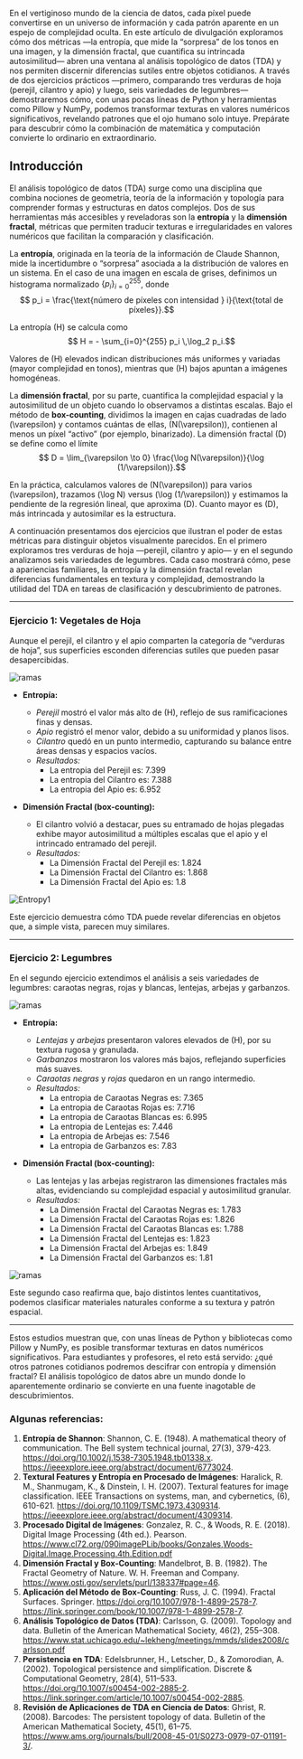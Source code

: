 En el vertiginoso mundo de la ciencia de datos, cada píxel puede convertirse en un universo de información y cada patrón aparente en un espejo de complejidad oculta. En este artículo de divulgación exploramos cómo dos métricas —la entropía, que mide la “sorpresa” de los tonos en una imagen, y la dimensión fractal, que cuantifica su intrincada autosimilitud— abren una ventana al análisis topológico de datos (TDA) y nos permiten discernir diferencias sutiles entre objetos cotidianos. A través de dos ejercicios prácticos —primero, comparando tres verduras de hoja (perejil, cilantro y apio) y luego, seis variedades de legumbres— demostraremos cómo, con unas pocas líneas de Python y herramientas como Pillow y NumPy, podemos transformar texturas en valores numéricos significativos, revelando patrones que el ojo humano solo intuye. Prepárate para descubrir cómo la combinación de matemática y computación convierte lo ordinario en extraordinario.

## Introducción  
El análisis topológico de datos (TDA) surge como una disciplina que combina nociones de geometría, teoría de la información y topología para comprender formas y estructuras en datos complejos. Dos de sus herramientas más accesibles y reveladoras son la **entropía** y la **dimensión fractal**, métricas que permiten traducir texturas e irregularidades en valores numéricos que facilitan la comparación y clasificación.

La **entropía**, originada en la teoría de la información de Claude Shannon, mide la incertidumbre o “sorpresa” asociada a la distribución de valores en un sistema. En el caso de una imagen en escala de grises, definimos un histograma normalizado $\{p_i\}_{i=0}^{255}$, donde  
$$ p_i = \frac{\text{número de píxeles con intensidad } i}{\text{total de píxeles}}.$$

La entropía \(H\) se calcula como  
$$ H = - \sum_{i=0}^{255} p_i \,\log_2 p_i.$$

Valores de \(H\) elevados indican distribuciones más uniformes y variadas (mayor complejidad en tonos), mientras que \(H\) bajos apuntan a imágenes homogéneas.

La **dimensión fractal**, por su parte, cuantifica la complejidad espacial y la autosimilitud de un objeto cuando lo observamos a distintas escalas. Bajo el método de **box-counting**, dividimos la imagen en cajas cuadradas de lado \(\varepsilon\) y contamos cuántas de ellas, \(N(\varepsilon)\), contienen al menos un píxel “activo” (por ejemplo, binarizado). La dimensión fractal \(D\) se define como el límite  
$$ D = \lim_{\varepsilon \to 0} \frac{\log N(\varepsilon)}{\log (1/\varepsilon)}.$$

En la práctica, calculamos valores de \(N(\varepsilon)\) para varios \(\varepsilon\), trazamos \(\log N\) versus \(\log (1/\varepsilon)\) y estimamos la pendiente de la regresión lineal, que aproxima \(D\). Cuanto mayor es \(D\), más intrincada y autosimilar es la estructura.

A continuación presentamos dos ejercicios que ilustran el poder de estas métricas para distinguir objetos visualmente parecidos. En el primero exploramos tres verduras de hoja —perejil, cilantro y apio— y en el segundo analizamos seis variedades de legumbres. Cada caso mostrará cómo, pese a apariencias familiares, la entropía y la dimensión fractal revelan diferencias fundamentales en textura y complejidad, demostrando la utilidad del TDA en tareas de clasificación y descubrimiento de patrones.

---

### Ejercicio 1: Vegetales de Hoja  
Aunque el perejil, el cilantro y el apio comparten la categoría de “verduras de hoja”, sus superficies esconden diferencias sutiles que pueden pasar desapercibidas.  

![ramas](ramas.png)

- **Entropía:**
  - *Perejil* mostró el valor más alto de \(H\), reflejo de sus ramificaciones finas y densas.  
  - *Apio* registró el menor valor, debido a su uniformidad y planos lisos.  
  - *Cilantro* quedó en un punto intermedio, capturando su balance entre áreas densas y espacios vacíos.
  - _Resultados:_
      - La entropia del Perejil es: 7.399
      - La entropia del Cilantro es: 7.388
      - La entropia del Apio es: 6.952

- **Dimensión Fractal (box-counting):**
    - El cilantro volvió a destacar, pues su entramado de hojas plegadas exhibe mayor autosimilitud a múltiples escalas que el apio y el intrincado entramado del perejil.
    - _Resultados:_
        - La Dimensión Fractal del Perejil es: 1.824
        - La Dimensión Fractal del Cilantro es: 1.868
        - La Dimensión Fractal del Apio es: 1.8

![Entropy1](ramas_fractal.png)

Este ejercicio demuestra cómo TDA puede revelar diferencias en objetos que, a simple vista, parecen muy similares.

---

### Ejercicio 2: Legumbres  
En el segundo ejercicio extendimos el análisis a seis variedades de legumbres: caraotas negras, rojas y blancas, lentejas, arbejas y garbanzos.  

![ramas](granos.png)

- **Entropía:**  
  - *Lentejas* y *arbejas* presentaron valores elevados de \(H\), por su textura rugosa y granulada.  
  - *Garbanzos* mostraron los valores más bajos, reflejando superficies más suaves.  
  - *Caraotas negras* y *rojas* quedaron en un rango intermedio.
  - _Resultados:_
      - La entropia de Caraotas Negras es: 7.365
      - La entropia de Caraotas Rojas es: 7.716
      - La entropia de Caraotas Blancas es: 6.995
      - La entropia de Lentejas es: 7.446
      - La entropia de Arbejas es: 7.546
      - La entropia de Garbanzos es: 7.83

- **Dimensión Fractal (box-counting):**
    - Las lentejas y las arbejas registraron las dimensiones fractales más altas, evidenciando su complejidad espacial y autosimilitud granular.
    - _Resultados:_
      - La Dimensión Fractal del Caraotas Negras es: 1.783
      - La Dimensión Fractal del Caraotas Rojas es: 1.826
      - La Dimensión Fractal del Caraotas Blancas es: 1.788
      - La Dimensión Fractal del Lentejas es: 1.823
      - La Dimensión Fractal del Arbejas es: 1.849
      - La Dimensión Fractal del Garbanzos es: 1.81

![ramas](granos_fractal.png)

Este segundo caso reafirma que, bajo distintos lentes cuantitativos, podemos clasificar materiales naturales conforme a su textura y patrón espacial.

---

Estos estudios muestran que, con unas líneas de Python y bibliotecas como Pillow y NumPy, es posible transformar texturas en datos numéricos significativos. Para estudiantes y profesores, el reto está servido: ¿qué otros patrones cotidianos podremos descifrar con entropía y dimensión fractal? El análisis topológico de datos abre un mundo donde lo aparentemente ordinario se convierte en una fuente inagotable de descubrimientos.  

### Algunas referencias:

1. **Entropía de Shannon**: Shannon, C. E. (1948). A mathematical theory of communication. The Bell system technical journal, 27(3), 379-423. https://doi.org/10.1002/j.1538-7305.1948.tb01338.x. https://ieeexplore.ieee.org/abstract/document/6773024.
2. **Textural Features y Entropía en Procesado de Imágenes**: Haralick, R. M., Shanmugam, K., & Dinstein, I. H. (2007). Textural features for image classification. IEEE Transactions on systems, man, and cybernetics, (6), 610-621. https://doi.org/10.1109/TSMC.1973.4309314. https://ieeexplore.ieee.org/abstract/document/4309314.
3. **Procesado Digital de Imágenes**: Gonzalez, R. C., & Woods, R. E. (2018). Digital Image Processing (4th ed.). Pearson. https://www.cl72.org/090imagePLib/books/Gonzales,Woods-Digital.Image.Processing.4th.Edition.pdf
4. **Dimensión Fractal y Box-Counting**: Mandelbrot, B. B. (1982). The Fractal Geometry of Nature. W. H. Freeman and Company. https://www.osti.gov/servlets/purl/138337#page=46.
5. **Aplicación del Método de Box-Counting**: Russ, J. C. (1994). Fractal Surfaces. Springer. https://doi.org/10.1007/978-1-4899-2578-7. https://link.springer.com/book/10.1007/978-1-4899-2578-7.
6. **Análisis Topológico de Datos (TDA)**:  Carlsson, G. (2009). Topology and data. Bulletin of the American Mathematical Society, 46(2), 255–308. https://www.stat.uchicago.edu/~lekheng/meetings/mmds/slides2008/carlsson.pdf
7. **Persistencia en TDA**:  Edelsbrunner, H., Letscher, D., & Zomorodian, A. (2002). Topological persistence and simplification. Discrete & Computational Geometry, 28(4), 511–533. https://doi.org/10.1007/s00454-002-2885-2. https://link.springer.com/article/10.1007/s00454-002-2885.
8. **Revisión de Aplicaciones de TDA en Ciencia de Datos**:  Ghrist, R. (2008). Barcodes: The persistent topology of data. Bulletin of the American Mathematical Society, 45(1), 61–75. https://www.ams.org/journals/bull/2008-45-01/S0273-0979-07-01191-3/.
